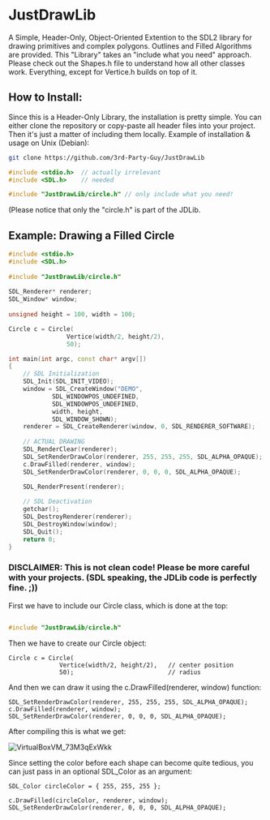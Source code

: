 # JustDrawLib
A Simple, Header-Only, Object-Oriented Extention to the SDL2 library for drawing primitives and complex polygons. Outlines and Filled Algorithms are provided.
This "Library" takes an "include what you need" approach. Please check out the Shapes.h file to understand how all other classes work.
Everything, except for Vertice.h builds on top of it.

## How to Install:
Since this is a Header-Only Library, the installation is pretty simple. You can either clone the repository or copy-paste all header files into your project. Then it's just a matter of including them locally.
Example of installation & usage on Unix (Debian):
```sh
git clone https://github.com/3rd-Party-Guy/JustDrawLib
```
```cpp
#include <stdio.h>  // actually irrelevant
#include <SDL.h>    // needed

#include "JustDrawLib/circle.h" // only include what you need!
```
(Please notice that only the "circle.h" is part of the JDLib.

## Example: Drawing a Filled Circle
```cpp
#include <stdio.h>                                                                                   
#include <SDL.h>                                                                                     
                                                                                                     
#include "JustDrawLib/circle.h"                                                                                  
                                                                                                     
SDL_Renderer* renderer;                                                                              
SDL_Window* window;                                                                                  
                                                                                                     
unsigned height = 100, width = 100;                                                                  

Circle c = Circle(
                Vertice(width/2, height/2),
                50);

int main(int argc, const char* argv[])                                                               
{                                                                                                    
    // SDL Initialization                                                                            
    SDL_Init(SDL_INIT_VIDEO);                                                                        
    window = SDL_CreateWindow("DEMO",                                                                
            SDL_WINDOWPOS_UNDEFINED,                                                                 
            SDL_WINDOWPOS_UNDEFINED,                                                                 
            width, height,                                                                           
            SDL_WINDOW_SHOWN);                                                                                   
    renderer = SDL_CreateRenderer(window, 0, SDL_RENDERER_SOFTWARE);                                                  
    
    // ACTUAL DRAWING
    SDL_RenderClear(renderer);
    SDL_SetRenderDrawColor(renderer, 255, 255, 255, SDL_ALPHA_OPAQUE);
    c.DrawFilled(renderer, window);
    SDL_SetRenderDrawColor(renderer, 0, 0, 0, SDL_ALPHA_OPAQUE);
    
    SDL_RenderPresent(renderer);

    // SDL Deactivation
    getchar();
    SDL_DestroyRenderer(renderer);                                                                   
    SDL_DestroyWindow(window);                                                                       
    SDL_Quit();                                                                                      
    return 0;                                                                                        
}
```
### DISCLAIMER: This is not clean code! Please be more careful with your projects. (SDL speaking, the JDLib code is perfectly fine. ;))

First we have to include our Circle class, which is done at the top:
```cpp

#include "JustDrawLib/circle.h"
```

Then we have to create our Circle object:
```
Circle c = Circle(
              Vertice(width/2, height/2),   // center position
              50);                          // radius
```

And then we can draw it using the c.DrawFilled(renderer, window) function:
```
SDL_SetRenderDrawColor(renderer, 255, 255, 255, SDL_ALPHA_OPAQUE);
c.DrawFilled(renderer, window);
SDL_SetRenderDrawColor(renderer, 0, 0, 0, SDL_ALPHA_OPAQUE);
```

After compiling this is what we get:

![VirtualBoxVM_73M3qExWkk](https://user-images.githubusercontent.com/24589394/135334954-3cc3d2b8-1a69-4764-ab0c-016fabd57e27.png)

Since setting the color before each shape can become quite tedious, you can just pass in an optional SDL_Color as an argument:
```
SDL_Color circleColor = { 255, 255, 255 };

c.DrawFilled(circleColor, renderer, window);
SDL_SetRenderDrawColor(renderer, 0, 0, 0, SDL_ALPHA_OPAQUE);
```
